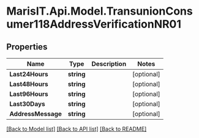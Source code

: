 
# MarisIT.Api.Model.TransunionConsumer118AddressVerificationNR01

## Properties

Name | Type | Description | Notes
------------ | ------------- | ------------- | -------------
**Last24Hours** | **string** |  | [optional] 
**Last48Hours** | **string** |  | [optional] 
**Last96Hours** | **string** |  | [optional] 
**Last30Days** | **string** |  | [optional] 
**AddressMessage** | **string** |  | [optional] 

[[Back to Model list]](../README.md#documentation-for-models)
[[Back to API list]](../README.md#documentation-for-api-endpoints)
[[Back to README]](../README.md)

